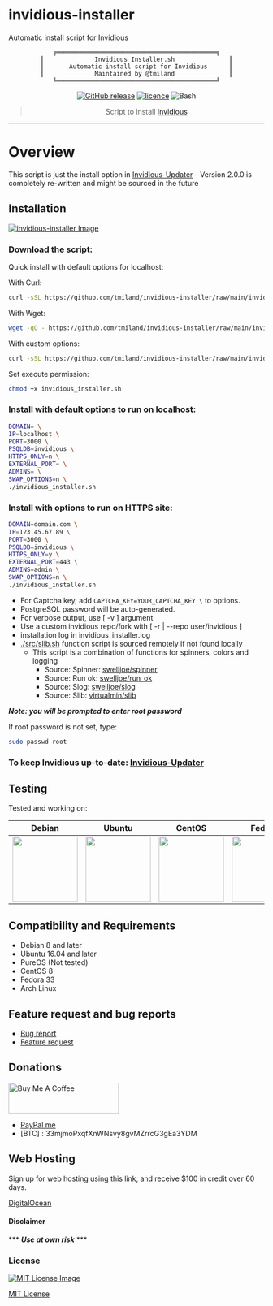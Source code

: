 # invidious-installer
Automatic install script for Invidious

<div align="center">

```
╔════════════════════════════════════════════╗
║              Invidious Installer.sh               ║
║       Automatic install script for Invidious      ║
║              Maintained by @tmiland               ║
╚════════════════════════════════════════════╝
```
</div>

<div align="center">

[![GitHub release](https://img.shields.io/github/release/tmiland/invidious-installer.svg?style=for-the-badge)](https://github.com/tmiland/invidious-installer/releases)
[![licence](https://img.shields.io/github/license/tmiland/invidious-installer.svg?style=for-the-badge)](https://github.com/tmiland/invidious-installer/blob/master/LICENSE)
![Bash](https://img.shields.io/badge/Language-SH-4EAA25.svg?style=for-the-badge)

</div>

<div align="center">

> Script to install [Invidious](https://github.com/iv-org/invidious)

</div>

---

# Overview

This script is just the install option in [Invidious-Updater](https://github.com/tmiland/Invidious-Updater) - Version 2.0.0 is completely re-written and might be sourced in the future

## Installation

[![invidious-installer Image](https://raw.githubusercontent.com/tmiland/invidious-installer/main/_images/invidious_installer.png)](https://github.com/tmiland/invidious-installer/blob/main/_images/invidious_installer.png)

### Download the script:

Quick install with default options for localhost:

With Curl:
```bash
curl -sSL https://github.com/tmiland/invidious-installer/raw/main/invidious_installer.sh | bash || exit 0
```
With Wget:
```bash
wget -qO - https://github.com/tmiland/invidious-installer/raw/main/invidious_installer.sh | bash || exit 0
```

With custom options:
```bash
curl -sSL https://github.com/tmiland/invidious-installer/raw/main/invidious_installer.sh
```
Set execute permission:
```bash
chmod +x invidious_installer.sh
```

### Install with default options to run on localhost:

```bash
DOMAIN= \
IP=localhost \
PORT=3000 \
PSQLDB=invidious \
HTTPS_ONLY=n \
EXTERNAL_PORT= \
ADMINS= \
SWAP_OPTIONS=n \
./invidious_installer.sh
```

### Install with options to run on HTTPS site:

```bash
DOMAIN=domain.com \
IP=123.45.67.89 \
PORT=3000 \
PSQLDB=invidious \
HTTPS_ONLY=y \
EXTERNAL_PORT=443 \
ADMINS=admin \
SWAP_OPTIONS=n \
./invidious_installer.sh
```

- For Captcha key, add `CAPTCHA_KEY=YOUR_CAPTCHA_KEY \` to options.
- PostgreSQL password will be auto-generated.
- For verbose output, use [ -v ] argument
- Use a custom invidious repo/fork with [ -r | --repo user/invidious ]
- installation log in invidious_installer.log
- [./src/slib.sh](https://github.com/tmiland/invidious-installer/blob/main/src/slib.sh) function script is sourced remotely if not found locally
  - This script is a combination of functions for spinners, colors and logging
    - Source: Spinner: [swelljoe/spinner](https://github.com/swelljoe/spinner)
    - Source: Run ok: [swelljoe/run_ok](https://github.com/swelljoe/run_ok)
    - Source: Slog: [swelljoe/slog](https://github.com/swelljoe/slog)
    - Source: Slib: [virtualmin/slib](https://github.com/virtualmin/slib)

***Note: you will be prompted to enter root password***

If root password is not set, type:

```bash
sudo passwd root
```

### To keep Invidious up-to-date: [Invidious-Updater](https://github.com/tmiland/Invidious-Updater)

## Testing

Tested and working on:

| Debian | Ubuntu | CentOS | Fedora | Arch | PureOS |
| ------ | ------ | ------ | ------ | ------ | ------ |
| [<img src="https://raw.githubusercontent.com/tmiland/Invidious-Updater/master/img/os_icons/debian.svg?sanitize=true" height="128" width="128">](https://raw.githubusercontent.com/tmiland/Invidious-Updater/master/img/os_icons/debian.svg?sanitize=true) | [<img src="https://raw.githubusercontent.com/tmiland/Invidious-Updater/master/img/os_icons/ubuntu.svg?sanitize=true" height="128" width="128">](https://raw.githubusercontent.com/tmiland/Invidious-Updater/master/img/os_icons/ubuntu.svg?sanitize=true) | [<img src="https://raw.githubusercontent.com/tmiland/Invidious-Updater/master/img/os_icons/cent-os.svg?sanitize=true" height="128" width="128">](https://raw.githubusercontent.com/tmiland/Invidious-Updater/master/img/os_icons/cent-os.svg?sanitize=true) | [<img src="https://raw.githubusercontent.com/tmiland/Invidious-Updater/master/img/os_icons/fedora.svg?sanitize=true" height="128" width="128">](https://raw.githubusercontent.com/tmiland/Invidious-Updater/master/img/os_icons/fedora.svg?sanitize=true) | [<img src="https://raw.githubusercontent.com/tmiland/Invidious-Updater/master/img/os_icons/arch.svg?sanitize=true" height="128" width="128">](https://raw.githubusercontent.com/tmiland/Invidious-Updater/master/img/os_icons/arch.svg?sanitize=true) | [<img src="https://raw.githubusercontent.com/tmiland/Invidious-Updater/master/img/os_icons/pureos.svg?sanitize=true" height="128" width="128">](https://raw.githubusercontent.com/tmiland/Invidious-Updater/master/img/os_icons/pureos.svg?sanitize=true)

## Compatibility and Requirements

* Debian 8 and later
* Ubuntu 16.04 and later
* PureOS (Not tested)
* CentOS 8
* Fedora 33
* Arch Linux

## Feature request and bug reports
- [Bug report](https://github.com/tmiland/Invidious-Updater/issues/new?assignees=tmiland&labels=bug&template=bug_report.md&title=Bug-report:)
- [Feature request](https://github.com/tmiland/Invidious-Updater/issues/new?assignees=tmiland&labels=enhancement&template=feature_request.md&title=Feature-request:)

## Donations
<a href="https://www.buymeacoffee.com/tmiland" target="_blank"><img src="https://cdn.buymeacoffee.com/buttons/v2/default-yellow.png" alt="Buy Me A Coffee" style="height: 60px !important;width: 217px !important;" ></a>
- [PayPal me](https://paypal.me/milanddata)
- [BTC] : 33mjmoPxqfXnWNsvy8gvMZrrcG3gEa3YDM

## Web Hosting

Sign up for web hosting using this link, and receive $100 in credit over 60 days.

[DigitalOcean](https://m.do.co/c/f1f2b475fca0)

#### Disclaimer 

*** ***Use at own risk*** ***

### License

[![MIT License Image](https://upload.wikimedia.org/wikipedia/commons/thumb/0/0c/MIT_logo.svg/220px-MIT_logo.svg.png)](https://github.com/tmiland/invidious-installer/blob/master/LICENSE)

[MIT License](https://github.com/tmiland/invidious-installer/blob/master/LICENSE)
